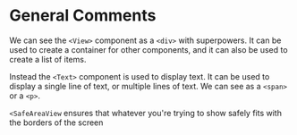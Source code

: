 # General Comments

We can see the `<View>` component as a `<div>` with superpowers. It can be used to create a container for other components, and it can also be used to create a list of items.

Instead the `<Text>` component is used to display text. It can be used to display a single line of text, or multiple lines of text. We can see as a `<span>` or a `<p>`.

`<SafeAreaView` ensures that whatever you're trying to show safely fits with the borders of the screen